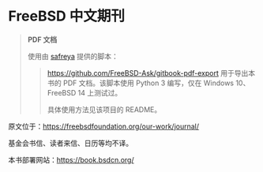 # FreeBSD 中文期刊

> **PDF 文档**
>
> 使用由 [safreya](https://github.com/safreya) 提供的脚本：
> 
>> <https://github.com/FreeBSD-Ask/gitbook-pdf-export> 用于导出本书的 PDF 文档。该脚本使用 Python 3 编写，仅在 Windows 10、FreeBSD 14 上测试过。
>>
>> 具体使用方法见该项目的 README。

原文位于：<https://freebsdfoundation.org/our-work/journal/>

基金会书信、读者来信、日历等均不译。

本书部署网站：<https://book.bsdcn.org/>

